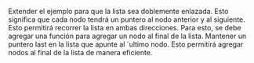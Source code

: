 Extender el ejemplo para que la lista sea doblemente enlazada. Esto significa que cada
nodo tendrá un puntero al nodo anterior y al siguiente. Esto permitirá recorrer la lista
en ambas direcciones. Para esto, se debe agregar una función para agregar un nodo al
final de la lista. Mantener un puntero last en la lista que apunte al ´ultimo nodo. Esto
permitirá agregar nodos al final de la lista de manera eficiente.
